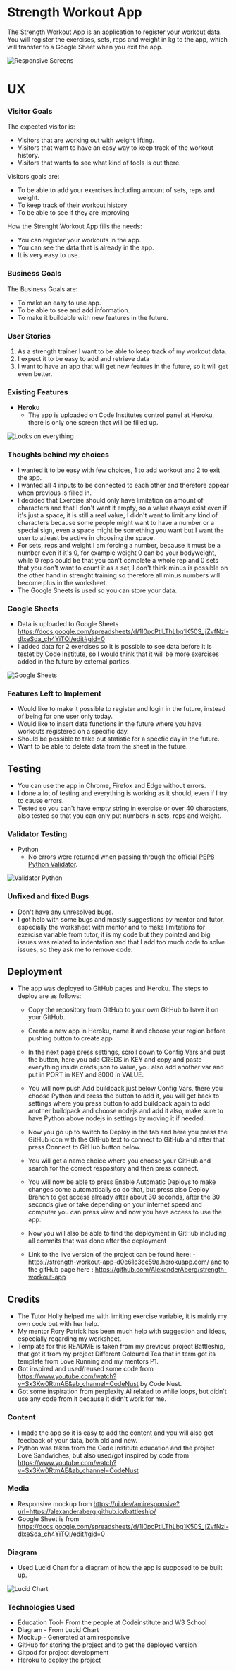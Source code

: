 # Strength Workout App

The Strength Workout App is an application to register your workout data.
You will register the exercises, sets, reps and weight in kg to the app, which will transfer to a Google Sheet when you exit the app.

<img src="assets/images/amiresponsive.png" alt='Responsive Screens'>

# UX
### Visitor Goals
The expected visitor is:
- Visitors that are working out with weight lifting.
- Visitors that want to have an easy way to keep track of the workout history.
- Visitors that wants to see what kind of tools is out there.

Visitors goals are:
- To be able to add your exercises including amount of sets, reps and weight.
- To keep track of their workout history
- To be able to see if they are improving

How the Strenght Workout App fills the needs:
- You can register your workouts in the app.
- You can see the data that is already in the app.
- It is very easy to use.


### Business Goals
The Business Goals are:
- To make an easy to use app.
- To be able to see and add information.
- To make it buildable with new features in the future.

### User Stories
1. As a strength trainer I want to be able to keep track of my workout data.
0. I expect it to be easy to add and retrieve data
0. I want to have an app that will get new featues in the future, so it will get even better.


### Existing Features

- __Heroku__
  - The app is uploaded on Code Institutes control panel at Heroku, there is only one screen that will be filled up.

<img src="assets/images/heroku_controlpanel.png" alt='Looks on everything'>


### Thoughts behind my choices

- I wanted it to be easy with few choices, 1 to add workout and 2 to exit the app.
- I wanted all 4 inputs to be connected to each other and therefore appear when previous is filled in.
- I decided that Exercise should only have limitation on amount of characters and that I don't want it empty, so a value always exist even if
it's just a space, it is still a real value, I didn't want to limit any kind of characters because some people might want to have a number or a
special sign, even a space might be something you want but I want the user to atleast be active in choosing the space.
- For sets, reps and weight I am forcing a number, because it must be a number even if it's 0, for example weight 0 can be your bodyweight, while
0 reps could be that you can't complete a whole rep and 0 sets that you don't want to count it as a set, I don't think minus is possible on the
other hand in strenght training so therefore all minus numbers will become plus in the worksheet.
- The Google Sheets is used so you can store your data.


### Google Sheets

- Data is uploaded to Google Sheets https://docs.google.com/spreadsheets/d/1I0pcPtlLThLbg1K50S_jZvfNzl-dlxeSda_ch4YiTQI/edit#gid=0 
- I added data for 2 exercises so it is possible to see data before it is testet by Code Institute, so I would think that it will be more exercises
added in the future by external parties.

<img src="assets/images/google_sheers.png" alt='Google Sheets'>


### Features Left to Implement

- Would like to make it possible to register and login in the future, instead of being for one user only today.
- Would like to insert date functions in the future where you have workouts registered on a specific day.
- Should be possible to take out statistic for a specfic day in the future.
- Want to be able to delete data from the sheet in the future.

## Testing 

- You can use the app in Chrome, Firefox and Edge without errors.
- I done a lot of testing and everything is working as it should, even if I try to cause errors.
- Tested so you can't have empty string in exercise or over 40 characters, also tested so that you can only put numbers in sets, reps and weight.


### Validator Testing 

- Python
  - No errors were returned when passing through the official [PEP8 Python Validator](https://pep8ci.herokuapp.com/#).

<img src="assets/images/validator.png" alt='Validator Python'>


### Unfixed and fixed Bugs

- Don't have any unresolved bugs.
- I got help with some bugs and mostly suggestions by mentor and tutor, especially the worksheet with mentor and to make limitations for exercise variable
from tutor, it is my code but they pointed and big issues was related to indentation and that I add too much code to solve issues, so they ask me to remove code.

## Deployment

- The app was deployed to GitHub pages and Heroku. The steps to deploy are as follows: 
  - Copy the repository from GitHub to your own GitHub to have it on your GitHub.
  - Create a new app in Heroku, name it and choose your region before pushing button to create app.
  - In the next page press settings, scroll down to Config Vars and pust the button, here you add CREDS in KEY and copy and paste everything inside creds.json to Value, 
  you also add another var and put in PORT in KEY and 8000 in VALUE.
  - You will now push Add buildpack just below Config Vars, there you choose Python and press the button to add it, you will get back to settings where you
  press button to add buildpack again to add another buildpack and choose nodejs and add it also, make sure to have Python above nodejs in settings by moving it if needed.
  - Now you go up to switch to Deploy in the tab and here you press the GitHub icon with the GitHub text to connect to GitHub and after that press Connect to GitHub button below.
  - You will get a name choice where you choose your GitHub and search for the correct respository and then press connect.
  - You will now be able to press Enable Automatic Deploys to make changes come automatically so do that, but press also Deploy Branch to get access already after about 30 seconds,
  after the 30 seconds give or take depending on your internet speed and computer you can press view and now you have access to use the app.
  - Now you will also be able to find the deployment in GitHub including all commits that was done after the deployment

  - Link to the live version of the project can be found here: - https://strength-workout-app-d0e61c3ce59a.herokuapp.com/ and to the gitHub page here : https://github.com/AlexanderAberg/strength-workout-app


## Credits 

- The Tutor Holly helped me with limiting exercise variable, it is mainly my own code but with her help.
- My mentor Rory Patrick has been much help with suggestion and ideas, especially regarding my worksheet.
- Template for this README is taken from my previous project Battleship, that got it from my project Different Coloured Tea that in term got its template from Love Running and my mentors P1.
- Got inspired and used/reused some code from https://www.youtube.com/watch?v=Sx3Kw0RtmAE&ab_channel=CodeNust by Code Nust.
- Got some inspiration from perplexity AI related to while loops, but didn't use any code from it because it didn't work for me.


### Content 

- I made the app so it is easy to add the content and you will also get feedback of your data, both old and new.
- Python was taken from the Code Institute education and the project Love Sandwiches, but also used/got inspired by code from  https://www.youtube.com/watch?v=Sx3Kw0RtmAE&ab_channel=CodeNust 


### Media

- Responsive mockup from https://ui.dev/amiresponsive?url=https://alexanderaberg.github.io/battleship/ 
- Google Sheet is from https://docs.google.com/spreadsheets/d/1I0pcPtlLThLbg1K50S_jZvfNzl-dlxeSda_ch4YiTQI/edit#gid=0

### Diagram

- Used Lucid Chart for a diagram of how the app is supposed to be built up.

<img src="assets/images/lucid-chart.png" alt='Lucid Chart'>

### Technologies Used

- Education Tool- From the people at Codeinstitute and W3 School
- Diagram - From Lucid Chart 
- Mockup - Generated at amiresponsive 
- GitHub for storing the project and to get the deployed version
- Gitpod for project development
- Heroku to deploy the project